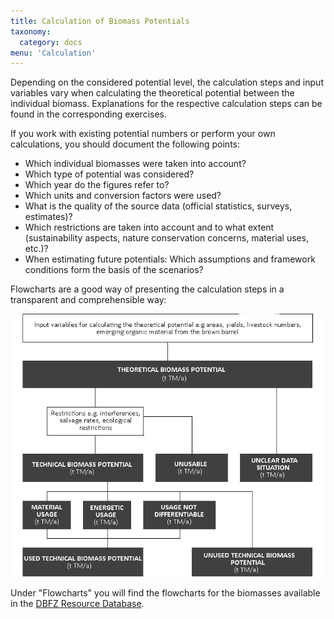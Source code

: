 ```yaml
---
title: Calculation of Biomass Potentials
taxonomy:
  category: docs
menu: 'Calculation'
---
```


Depending on the considered potential level, the calculation steps and input variables vary when calculating the theoretical potential between the individual biomass. Explanations for the respective calculation steps can be found in the corresponding exercises. 

If you work with existing potential numbers or perform your own calculations, you should document the following points: 

- Which individual biomasses were taken into account?
- Which type of potential was considered?
- Which year do the figures refer to?
- Which units and conversion factors were used?
- What is the quality of the source data (official statistics, surveys, estimates)?
- Which restrictions are taken into account and to what extent (sustainability aspects, nature conservation concerns, material uses, etc.)?
- When estimating future potentials: Which assumptions and framework conditions form the basis of the scenarios?

Flowcharts are a good way of presenting the calculation steps in a transparent and comprehensible way:

![](Skript_DBFZ_Organigramm_en.png?lightbox=800&resize=,500&classes=caption "Flowchart for calculating biomass potentials, own illustration")

Under "Flowcharts" you will find the flowcharts for the biomasses available in the [DBFZ Resource Database](http://webapp.dbfz.de/resources). 
